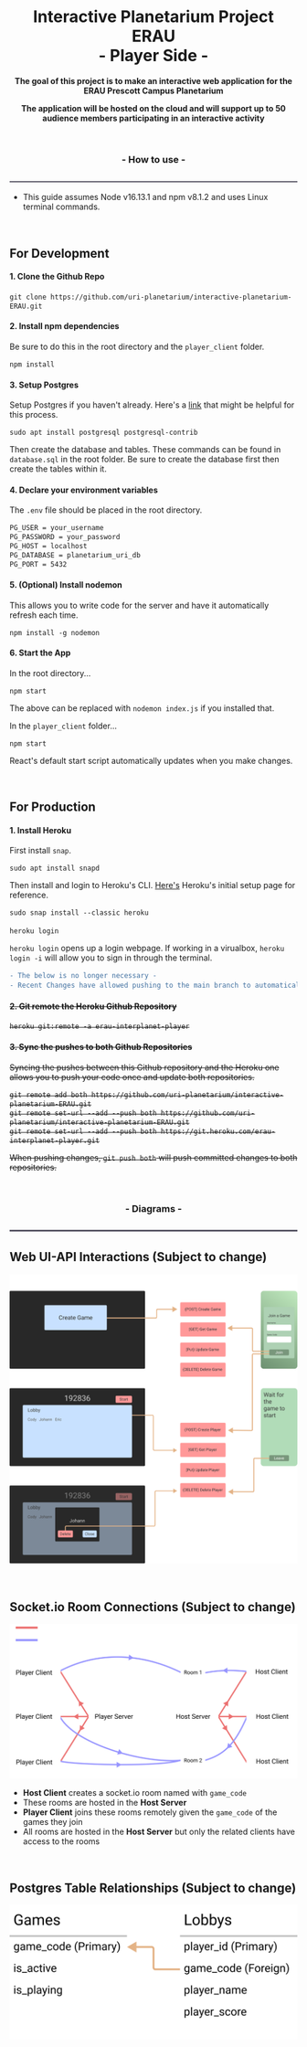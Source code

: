 
<h1 align="center">Interactive Planetarium Project ERAU <br/>- Player Side -</h1>
<p align="center"><b>The goal of this project is to make an interactive web application for the ERAU Prescott Campus Planetarium</b></p>
<p align="center"><b>The application will be hosted on the cloud and will support up to 50 audience members participating in an interactive activity</b></p>
<br/>

<h3 align="center">- How to use -</h3>

![Border](https://github.com/uri-planetarium/interactive-planetarium-ERAU/blob/main/assets/Divider.png)

- This guide assumes Node v16.13.1 and npm v8.1.2 and uses Linux terminal commands.

<br/>

<h2>For Development</h2>

<h4>1. Clone the Github Repo</h4>

  ```
  git clone https://github.com/uri-planetarium/interactive-planetarium-ERAU.git
  ```

<h4>2. Install npm dependencies</h4>

  Be sure to do this in the root directory and the `player_client` folder.

  ```
  npm install
  ```  

<h4>3. Setup Postgres</h4> 
  
  Setup Postgres if you haven't already. Here's a [link](https://www.digitalocean.com/community/tutorials/how-to-install-postgresql-on-ubuntu-20-04-quickstart) that might be helpful for this process.

  ```
  sudo apt install postgresql postgresql-contrib
  ```

  Then create the database and tables. These commands can be found in `database.sql` in the root folder. Be sure to create the database first then create the tables within it.
 
<h4>4. Declare your environment variables</h4>

  The `.env` file should be placed in the root directory.
 
  ```
  PG_USER = your_username
  PG_PASSWORD = your_password
  PG_HOST = localhost
  PG_DATABASE = planetarium_uri_db
  PG_PORT = 5432
  ```
  
<h4>5. (Optional) Install nodemon</h4>
  
  This allows you to write code for the server and have it automatically refresh each time.

  ```
  npm install -g nodemon
  ```
  
<h4>6. Start the App</h4>
    
  In the root directory...
 
  ```
  npm start
  ```  
  
  The above can be replaced with `nodemon index.js` if you installed that.
  
  In the `player_client` folder...
  
  ```
  npm start
  ```
 
  React's default start script automatically updates when you make changes.
  
<br/>

<h2>For Production</h2>

  <h4>1. Install Heroku</h4>
  
  First install `snap`.
  
  ```
  sudo apt install snapd
  ```
  
  Then install and login to Heroku's CLI. [Here's](https://devcenter.heroku.com/articles/heroku-cli) Heroku's initial setup page for reference.
  
  ```
  sudo snap install --classic heroku
  
  heroku login
  ```
  
  `heroku login` opens up a login webpage. If working in a virualbox, `heroku login -i` will allow you to sign in through the terminal.

```diff
- The below is no longer necessary - 
- Recent Changes have allowed pushing to the main branch to automatically deploy changes to Heroku -
```
  
<strike>  
<h4>2. Git remote the Heroku Github Repository</h4>
  
  ```
  heroku git:remote -a erau-interplanet-player
  ```
  
<h4>3. Sync the pushes to both Github Repositories</h4>

  
  Syncing the pushes between this Github repository and the Heroku one allows you to push your code once and update both repositories.
  
  ```
  git remote add both https://github.com/uri-planetarium/interactive-planetarium-ERAU.git
  git remote set-url --add --push both https://github.com/uri-planetarium/interactive-planetarium-ERAU.git
  git remote set-url --add --push both https://git.heroku.com/erau-interplanet-player.git
  ```
  
  When pushing changes, `git push both` will push committed changes to both repositories.
</strike>
 
<br/>

<h3 align="center">- Diagrams -</h3>

![Border](https://github.com/uri-planetarium/interactive-planetarium-ERAU/blob/main/assets/Divider.png)

<h2>Web UI-API Interactions  (Subject to change)</h2>

<p align="center" >
  <img src="https://github.com/uri-planetarium/interactive-planetarium-ERAU/blob/main/assets/Web-UI-API-Interactions.png">
</p>

<br/>

<h2>Socket.io Room Connections  (Subject to change)</h2>

<p align="center" >
  <img src="https://github.com/uri-planetarium/interactive-planetarium-ERAU/blob/main/assets/SocketIO-Room-Connections.png">
</p>

* <b>Host Client</b> creates a socket.io room named with `game_code`
* These rooms are hosted in the <b>Host Server</b>
* <b>Player Client</b> joins these rooms remotely given the `game_code` of the games they join
* All rooms are hosted in the <b>Host Server</b> but only the related clients have access to the rooms

<br/>

<h2>Postgres Table Relationships  (Subject to change)</h2>
<p align="center" >
  <img src="https://github.com/uri-planetarium/interactive-planetarium-ERAU/blob/main/assets/Table-Relationships.png" width="600">
</p>
